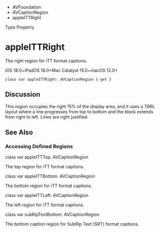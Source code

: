 

- AVFoundation
- AVCaptionRegion
-  appleITTRight 

Type Property

# appleITTRight

The right region for iTT format captions.

iOS 18.0+iPadOS 18.0+Mac Catalyst 15.0+macOS 12.0+

``` source
class var appleITTRight: AVCaptionRegion { get }
```

## Discussion

This region occupies the right 15% of the display area, and it uses a TBRL layout where a line progresses from top to bottom and the block extends from right to left. Lines are right justified.

## See Also

### Accessing Defined Regions

class var appleITTTop: AVCaptionRegion

The top region for iTT format captions.

class var appleITTBottom: AVCaptionRegion

The bottom region for iTT format captions.

class var appleITTLeft: AVCaptionRegion

The left region for iTT format captions.

class var subRipTextBottom: AVCaptionRegion

The bottom caption region for SubRip Text (SRT) format captions.

